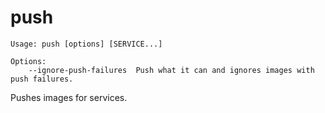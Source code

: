 <!--[metadata]>
+++
title = "push"
description = "Pushes service images."
keywords = ["fig, composition, compose, docker, orchestration, cli,  push"]
[menu.main]
identifier="push.compose"
parent = "smn_compose_cli"
+++
<![end-metadata]-->

# push

```
Usage: push [options] [SERVICE...]

Options:
    --ignore-push-failures  Push what it can and ignores images with push failures.
```

Pushes images for services.
